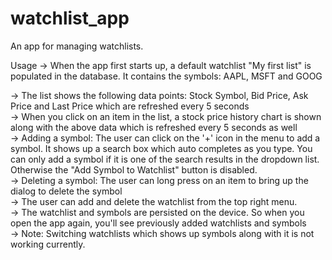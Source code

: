 # watchlist_app

An app for managing watchlists. 

Usage
-> When the app first starts up, a default watchlist "My first list" is populated in the database. It contains the symbols: AAPL, MSFT and GOOG   

-> The list shows the following data points: Stock Symbol, Bid Price, Ask Price and Last Price which are refreshed every 5 seconds  
-> When you click on an item in the list, a stock price history chart is shown along with the above data which is refreshed every 5 seconds as well  
-> Adding a symbol: The user can click on the '+' icon in the menu to add a symbol. It shows up a search box which auto completes as you type. You can only add a symbol if it is one of the search results in the dropdown list. Otherwise the "Add Symbol to Watchlist" button is disabled.  
-> Deleting a symbol: The user can long press on an item to bring up the dialog to delete the symbol  
-> The user can add and delete the watchlist from the top right menu.  
-> The watchlist and symbols are persisted on the device. So when you open the app again, you'll see previously added watchlists and symbols  
-> Note: Switching watchlists which shows up symbols along with it is not working currently.  
